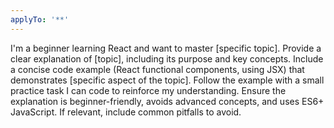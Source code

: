 ```yaml
---
applyTo: '**'
---
```

I'm a beginner learning React and want to master [specific topic]. Provide a clear explanation of [topic], including its purpose and key concepts. Include a concise code example (React functional components, using JSX) that demonstrates [specific aspect of the topic]. Follow the example with a small practice task I can code to reinforce my understanding. Ensure the explanation is beginner-friendly, avoids advanced concepts, and uses ES6+ JavaScript. If relevant, include common pitfalls to avoid.